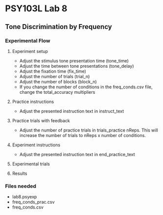 # PSY103L Lab 8
## Tone Discrimination by Frequency

### Experimental Flow

1. Experiment setup
	- Adjust the stimulus tone presentation time (tone_time)
	- Adjust the time between tone presentations (tone_delay)
	- Adjust the fixation time (fix_time)
	- Adjust the number of trials (trial_n) 
	- Adjust the number of blocks (block_n)
	- If you change the number of conditions in the freq_conds.csv file, change the total_accuracy multipliers

2. Practice instructions
	- Adjust the presented instruction text in instruct_text

3. Practice trials with feedback
	- Adjust the number of practice trials in trials_practice nReps. This will increase the number of trials to nReps x number of conditions.

4. Experiment instructions
	- Adjust the presented instruction text in end_practice_text

5. Experimental trials

6. Results


### Files needed

- lab8.psyexp
- freq_conds_prac.csv
- freq_conds.csv
